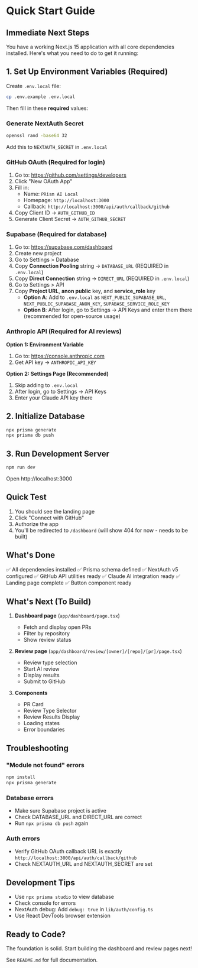 # Quick Start Guide

## Immediate Next Steps

You have a working Next.js 15 application with all core dependencies installed. Here's what you need to do to get it running:

## 1. Set Up Environment Variables (Required)

Create `.env.local` file:

```bash
cp .env.example .env.local
```

Then fill in these **required** values:

### Generate NextAuth Secret
```bash
openssl rand -base64 32
```
Add this to `NEXTAUTH_SECRET` in `.env.local`

### GitHub OAuth (Required for login)
1. Go to: https://github.com/settings/developers
2. Click "New OAuth App"
3. Fill in:
   - Name: `PRism AI Local`
   - Homepage: `http://localhost:3000`
   - Callback: `http://localhost:3000/api/auth/callback/github`
4. Copy Client ID → `AUTH_GITHUB_ID`
5. Generate Client Secret → `AUTH_GITHUB_SECRET`

### Supabase (Required for database)
1. Go to: https://supabase.com/dashboard
2. Create new project
3. Go to Settings > Database
4. Copy **Connection Pooling** string → `DATABASE_URL` (REQUIRED in `.env.local`)
5. Copy **Direct Connection** string → `DIRECT_URL` (REQUIRED in `.env.local`)
6. Go to Settings > API
7. Copy **Project URL**, **anon public** key, and **service_role** key
   - **Option A**: Add to `.env.local` as `NEXT_PUBLIC_SUPABASE_URL`, `NEXT_PUBLIC_SUPABASE_ANON_KEY`, `SUPABASE_SERVICE_ROLE_KEY`
   - **Option B**: After login, go to Settings → API Keys and enter them there (recommended for open-source usage)

### Anthropic API (Required for AI reviews)
**Option 1: Environment Variable**
1. Go to: https://console.anthropic.com
2. Get API key → `ANTHROPIC_API_KEY`

**Option 2: Settings Page (Recommended)**
1. Skip adding to `.env.local`
2. After login, go to Settings → API Keys
3. Enter your Claude API key there

## 2. Initialize Database

```bash
npx prisma generate
npx prisma db push
```

## 3. Run Development Server

```bash
npm run dev
```

Open http://localhost:3000

## Quick Test

1. You should see the landing page
2. Click "Connect with GitHub"
3. Authorize the app
4. You'll be redirected to `/dashboard` (will show 404 for now - needs to be built)

## What's Done

✅ All dependencies installed
✅ Prisma schema defined
✅ NextAuth v5 configured
✅ GitHub API utilities ready
✅ Claude AI integration ready
✅ Landing page complete
✅ Button component ready

## What's Next (To Build)

1. **Dashboard page** (`app/dashboard/page.tsx`)
   - Fetch and display open PRs
   - Filter by repository
   - Show review status

2. **Review page** (`app/dashboard/review/[owner]/[repo]/[pr]/page.tsx`)
   - Review type selection
   - Start AI review
   - Display results
   - Submit to GitHub

3. **Components**
   - PR Card
   - Review Type Selector
   - Review Results Display
   - Loading states
   - Error boundaries

## Troubleshooting

### "Module not found" errors
```bash
npm install
npx prisma generate
```

### Database errors
- Make sure Supabase project is active
- Check DATABASE_URL and DIRECT_URL are correct
- Run `npx prisma db push` again

### Auth errors
- Verify GitHub OAuth callback URL is exactly `http://localhost:3000/api/auth/callback/github`
- Check NEXTAUTH_URL and NEXTAUTH_SECRET are set

## Development Tips

- Use `npx prisma studio` to view database
- Check console for errors
- NextAuth debug: Add `debug: true` in `lib/auth/config.ts`
- Use React DevTools browser extension

## Ready to Code?

The foundation is solid. Start building the dashboard and review pages next!

See `README.md` for full documentation.
